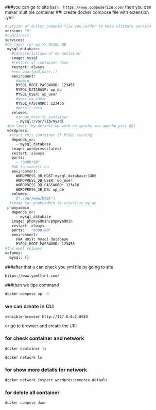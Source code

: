 ###you can go to site ```bash 
https://www.composerize.com/``` then you can maker multiple container
##I create docker compose file with extension .yml
```bash
#version of docker_compose file you perfer to make ultimate version
version: "3"
#containers
services:
#db layer for wp >> MYSQL DB
 mysql_database:
   #caracteristique of my container
   image: mysql
   #restart if container down
   restart: always
   #env_vaar(pwd,user..)
   enviroment:
     #admin
     MYSQL_ROOT_PASSWORD: 123456
     MYSQL_DATABASE: wp_db
     MYSQL_USER: wp_user
     #user no admin
     MYSQL_PASSWORD: 123456
     #persit data
   volumes:
     #in_my_host:in_container
     - mysql:/var/lib/mysql
 #wp layer (by default wp work on apache ==> apache port 80)
 wordpress:
  #start this container if MYSQL running
   depends_on:
     - mysql_database
   image: wordpress:latest
   restart: always
   ports:
     - "8080:80"
   #db to connect on
   environment:
     WORDPRESS_DB_HOST:mysql_database:3306
     WORDPRESS_DB_USER: wp_user
     WORDPRESS_DB_PASSWORD: 123456
     WORDPRESS_DB_DB: wp_db
   volumes:
     ["./var/www/html"]
  #image for phpmyadmin to visualize my db
 phpmyadmin
   depends_on:
     - mysql_database
   image: phpmyadmin/phpmyadmin
   restart: always
   ports: - "8000:80"
   environment:
     PWA_HOST: mysql_database
     MYSQL_ROOT_PASSWORD: 123456
#top evel volumes
volumes:
  mysql: {}

```

###after that u can check you yml file by going to site 
```bash
https://www.yamllint.com/
``` 
###then we tipe command
```bash
docker-compose up -d
```
### we can create in CLI 
```bash
sensible-browser http://127.0.0.1:8080
```
or go to browser and create the URI

### for check container and network 
```bash
docker container ls
```
```bash
docker network ls
```
### for show more details for network
```bash
docker network inspect wordpresscompose_default
```
### for delete all container
```bash
docker compose down
```

    
    
   
   

   
   

